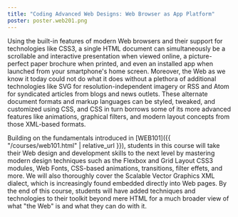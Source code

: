 ```yaml
---
title: "Coding Advanced Web Designs: Web Browser as App Platform"
poster: poster.web201.png
---
```


Using the built-in features of modern Web browsers and their support for technologies like CSS3, a single HTML document can simultaneously be a scrollable and interactive presentation when viewed online, a picture-perfect paper brochure when printed, and even an installed app when launched from your smartphone's home screen. Moreover, the Web as we know it today could not do what it does without a plethora of additional technologies like SVG for resolution-independent imagery or RSS and Atom for syndicated articles from blogs and news outlets. These alternate document formats and markup languages can be styled, tweaked, and customized using CSS, and CSS in turn borrows some of its more advanced features like animations, graphical filters, and modern layout concepts from those XML-based formats.

Building on the fundamentals introduced in [WEB101]({{ "/courses/web101.html" | relative_url }}), students in this course will take their Web design and development skills to the next level by mastering modern design techniques such as the Flexbox and Grid Layout CSS3 modules, Web Fonts, CSS-based animations, transitions, filter effets, and more. We will also thoroughly cover the Scalable Vector Graphics XML dialect, which is increasingly found embedded directly into Web pages. By the end of this course, students will have added techniques and technologies to their toolkit beyond mere HTML for a much broader view of what "the Web" is and what they can do with it.
